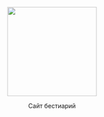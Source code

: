 <p align="center">
      <img src="https://i.ibb.co/NNg9d7s/svg-editor-image.png" width="206">
</p>
<p align="center">
      Сайт бестиарий
</p>
